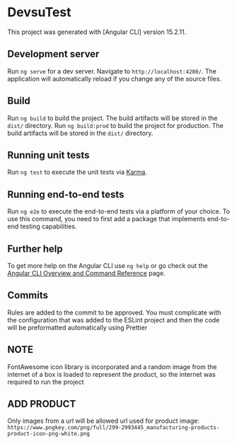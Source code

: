 # DevsuTest

This project was generated with [Angular CLI] version 15.2.11.

## Development server

Run `ng serve` for a dev server. Navigate to `http://localhost:4200/`. The application will automatically reload if you change any of the source files.

## Build

Run `ng build` to build the project. The build artifacts will be stored in the `dist/` directory.
Run `ng build:prod` to build the project for production. The build artifacts will be stored in the `dist/` directory.

## Running unit tests

Run `ng test` to execute the unit tests via [Karma](https://karma-runner.github.io).

## Running end-to-end tests

Run `ng e2e` to execute the end-to-end tests via a platform of your choice. To use this command, you need to first add a package that implements end-to-end testing capabilities.

## Further help

To get more help on the Angular CLI use `ng help` or go check out the [Angular CLI Overview and Command Reference](https://angular.io/cli) page.

## Commits

Rules are added to the commit to be approved. You must complicate with the configuration that was added to the ESLint project and then the code will be preformatted automatically using Prettier

## NOTE

FontAwesome icon library is incorporated and a random image from the internet of a box is loaded to represent the product, so the internet was required to run the project

## ADD PRODUCT

Only images from a url will be allowed
url used for product image: `https://www.pngkey.com/png/full/299-2993445_manufacturing-products-product-icon-png-white.png`
